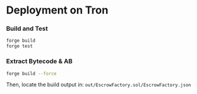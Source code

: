 
# Deployment on Tron


### Build and Test
```bash
forge build
forge test
```

### Extract Bytecode & AB

```bash
forge build --force
```

Then, locate the build output in: `out/EscrowFactory.sol/EscrowFactory.json`
